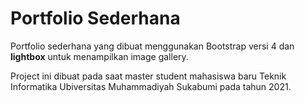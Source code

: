 # Portfolio Sederhana

Portfolio sederhana yang dibuat menggunakan Bootstrap versi 4 dan **lightbox** untuk menampilkan image gallery.

Project ini dibuat pada saat master student mahasiswa baru Teknik Informatika Ubiversitas Muhammadiyah Sukabumi pada tahun 2021.